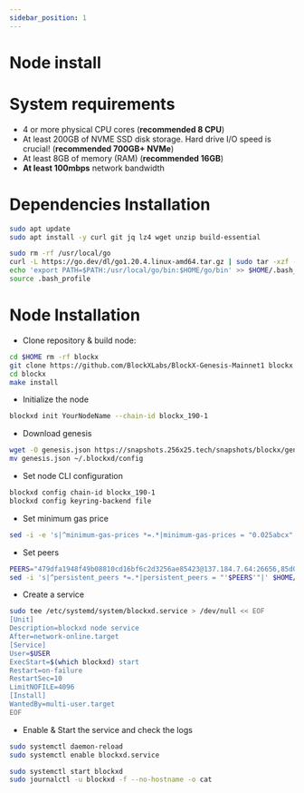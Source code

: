 ```yaml
---
sidebar_position: 1
---
```


# Node install

# System requirements

- 4 or more physical CPU cores (**recommended 8 CPU**)
- At least 200GB of NVME SSD disk storage. Hard drive I/O speed is crucial! (**recommended 700GB+ NVMe**)
- At least 8GB of memory (RAM) (**recommended 16GB**)
- **At least 100mbps** network bandwidth

# Dependencies Installation

```bash
sudo apt update
sudo apt install -y curl git jq lz4 wget unzip build-essential
```

```bash
sudo rm -rf /usr/local/go
curl -L https://go.dev/dl/go1.20.4.linux-amd64.tar.gz | sudo tar -xzf - -C /usr/local
echo 'export PATH=$PATH:/usr/local/go/bin:$HOME/go/bin' >> $HOME/.bash_profile
source .bash_profile
```

# Node Installation

- Clone repository & build node:

```bash
cd $HOME rm -rf blockx
git clone https://github.com/BlockXLabs/BlockX-Genesis-Mainnet1 blockx
cd blockx
make install
```

- Initialize the node

```bash
blockxd init YourNodeName --chain-id blockx_190-1
```

- Download genesis

```bash
wget -O genesis.json https://snapshots.256x25.tech/snapshots/blockx/genesis.json --inet4-only
mv genesis.json ~/.blockxd/config
```

- Set node CLI configuration

```bash
blockxd config chain-id blockx_190-1
blockxd config keyring-backend file
```

- Set minimum gas price

```bash
sed -i -e 's|^minimum-gas-prices *=.*|minimum-gas-prices = "0.025abcx"|' $HOME/.blockxd/config/app.toml
```

- Set peers

```bash
PEERS="479dfa1948f49b08810cd16bf6c2d3256ae85423@137.184.7.64:26656,85d0069266e78896f9d9e17915cdfd271ba91dfd@146.190.153.165:26656,f34a55c5d97a4aebf64e3585da2cc978d66a31b7@195.3.221.249:31656,9bb9207e52b2d46b0bc69ae3ecd863efd3380ca6@65.108.232.168:39656,9b84b33d44a880a520006ae9f75ef030b259cbaf@137.184.38.212:26656,8ebf5e70dad7268a66a9198dbe9006f9140415b6@162.19.69.193:26656,66fccb6e7953e644ae61f974464a3716318a3275@54.211.219.127:26656,928b5c1480b35b1a7e212a1c11fce63fdf1ab323@142.132.251.87:15156,637077d431f618181597706810a65c826524fd74@176.9.120.85:26356,e1a613fcc3c141c2235ce68edea4e765a3eb3c92@135.181.5.232:26356"
sed -i 's|^persistent_peers *=.*|persistent_peers = "'$PEERS'"|' $HOME/.blockxd/config/config.toml
```

- Create a service

```bash
sudo tee /etc/systemd/system/blockxd.service > /dev/null << EOF
[Unit]
Description=blockxd node service
After=network-online.target
[Service]
User=$USER
ExecStart=$(which blockxd) start
Restart=on-failure
RestartSec=10
LimitNOFILE=4096
[Install]
WantedBy=multi-user.target
EOF
```

- Enable & Start the service and check the logs

```bash
sudo systemctl daemon-reload
sudo systemctl enable blockxd.service

sudo systemctl start blockxd
sudo journalctl -u blockxd -f --no-hostname -o cat
```